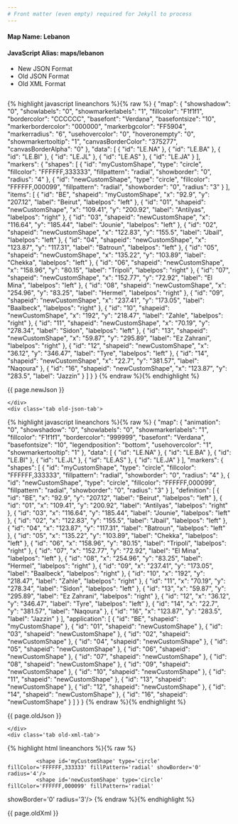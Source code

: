 ```yaml
---
# Front matter (even empty) required for Jekyll to process
---
```


#### Map Name: Lebanon

#### JavaScript Alias: maps/lebanon


<ul class='code-tabs'>
    <li class='active'>
        <a data-toggle='new-json'>New JSON Format</a>
    </li>
    <li>
        <a data-toggle='old-json'>Old JSON Format</a>
    </li>
    <li>
        <a data-toggle='old-xml'>Old XML Format</a>
    </li>
</ul>
<div class='tab-content'>
    <pre class='plain-code'></pre>
    <div class='tab new-json-tab active'>
{% highlight javascript lineanchors %}{% raw %}
{
    "map": {
        "showshadow": "0",
        "showlabels": "0",
        "showmarkerlabels": "1",
        "fillcolor": "F1f1f1",
        "bordercolor": "CCCCCC",
        "basefont": "Verdana",
        "basefontsize": "10",
        "markerbordercolor": "000000",
        "markerbgcolor": "FF5904",
        "markerradius": "6",
        "usehovercolor": "0",
        "hoveronempty": "0",
        "showmarkertooltip": "1",
        "canvasBorderColor": "375277",
        "canvasBorderAlpha": "0"
    },
    "data": [
        {
            "id": "LE.NA"
        },
        {
            "id": "LE.BA"
        },
        {
            "id": "LE.BI"
        },
        {
            "id": "LE.JL"
        },
        {
            "id": "LE.AS"
        },
        {
            "id": "LE.JA"
        }
    ],
    "markers": {
        "shapes": [
            {
                "id": "myCustomShape",
                "type": "circle",
                "fillcolor": "FFFFFF,333333",
                "fillpattern": "radial",
                "showborder": "0",
                "radius": "4"
            },
            {
                "id": "newCustomShape",
                "type": "circle",
                "fillcolor": "FFFFFF,000099",
                "fillpattern": "radial",
                "showborder": "0",
                "radius": "3"
            }
        ],
        "items": [
            {
                "id": "BE",
                "shapeid": "myCustomShape",
                "x": "92.9",
                "y": "207.12",
                "label": "Beirut",
                "labelpos": "left"
            },
            {
                "id": "01",
                "shapeid": "newCustomShape",
                "x": "109.41",
                "y": "200.92",
                "label": "Antilyas",
                "labelpos": "right"
            },
            {
                "id": "03",
                "shapeid": "newCustomShape",
                "x": "116.64",
                "y": "185.44",
                "label": "Jounie",
                "labelpos": "left"
            },
            {
                "id": "02",
                "shapeid": "newCustomShape",
                "x": "122.83",
                "y": "155.5",
                "label": "Jbail",
                "labelpos": "left"
            },
            {
                "id": "04",
                "shapeid": "newCustomShape",
                "x": "123.87",
                "y": "117.31",
                "label": "Batroun",
                "labelpos": "left"
            },
            {
                "id": "05",
                "shapeid": "newCustomShape",
                "x": "135.22",
                "y": "103.89",
                "label": "Chekka",
                "labelpos": "left"
            },
            {
                "id": "06",
                "shapeid": "newCustomShape",
                "x": "158.96",
                "y": "80.15",
                "label": "Tripoli",
                "labelpos": "right"
            },
            {
                "id": "07",
                "shapeid": "newCustomShape",
                "x": "152.77",
                "y": "72.92",
                "label": "El Mina",
                "labelpos": "left"
            },
            {
                "id": "08",
                "shapeid": "newCustomShape",
                "x": "254.96",
                "y": "83.25",
                "label": "Hermel",
                "labelpos": "right"
            },
            {
                "id": "09",
                "shapeid": "newCustomShape",
                "x": "237.41",
                "y": "173.05",
                "label": "Baalbeck",
                "labelpos": "right"
            },
            {
                "id": "10",
                "shapeid": "newCustomShape",
                "x": "192",
                "y": "218.47",
                "label": "Zahle",
                "labelpos": "right"
            },
            {
                "id": "11",
                "shapeid": "newCustomShape",
                "x": "70.19",
                "y": "278.34",
                "label": "Sidon",
                "labelpos": "left"
            },
            {
                "id": "13",
                "shapeid": "newCustomShape",
                "x": "59.87",
                "y": "295.89",
                "label": "Ez Zahrani",
                "labelpos": "right"
            },
            {
                "id": "12",
                "shapeid": "newCustomShape",
                "x": "36.12",
                "y": "346.47",
                "label": "Tyre",
                "labelpos": "left"
            },
            {
                "id": "14",
                "shapeid": "newCustomShape",
                "x": "22.7",
                "y": "381.57",
                "label": "Naqoura"
            },
            {
                "id": "16",
                "shapeid": "newCustomShape",
                "x": "123.87",
                "y": "283.5",
                "label": "Jazzin"
            }
        ]
    }
}
{% endraw %}{% endhighlight %}


<p class='text-success'>{{ page.newJson }}</p>

    </div>
    <div class='tab old-json-tab'>
{% highlight javascript lineanchors %}{% raw %}
{
    "map": {
        "animation": "0",
        "showshadow": "0",
        "showlabels": "0",
        "showmarkerlabels": "1",
        "fillcolor": "F1f1f1",
        "bordercolor": "999999",
        "basefont": "Verdana",
        "basefontsize": "10",
        "legendposition": "bottom",
        "usehovercolor": "1",
        "showmarkertooltip": "1"
    },
    "data": [
        {
            "id": "LE.NA"
        },
        {
            "id": "LE.BA"
        },
        {
            "id": "LE.BI"
        },
        {
            "id": "LE.JL"
        },
        {
            "id": "LE.AS"
        },
        {
            "id": "LE.JA"
        }
    ],
    "markers": {
        "shapes": [
            {
                "id": "myCustomShape",
                "type": "circle",
                "fillcolor": "FFFFFF,333333",
                "fillpattern": "radial",
                "showborder": "0",
                "radius": "4"
            },
            {
                "id": "newCustomShape",
                "type": "circle",
                "fillcolor": "FFFFFF,000099",
                "fillpattern": "radial",
                "showborder": "0",
                "radius": "3"
            }
        ],
        "definition": [
            {
                "id": "BE",
                "x": "92.9",
                "y": "207.12",
                "label": "Beirut",
                "labelpos": "left"
            },
            {
                "id": "01",
                "x": "109.41",
                "y": "200.92",
                "label": "Antilyas",
                "labelpos": "right"
            },
            {
                "id": "03",
                "x": "116.64",
                "y": "185.44",
                "label": "Jounie",
                "labelpos": "left"
            },
            {
                "id": "02",
                "x": "122.83",
                "y": "155.5",
                "label": "Jbail",
                "labelpos": "left"
            },
            {
                "id": "04",
                "x": "123.87",
                "y": "117.31",
                "label": "Batroun",
                "labelpos": "left"
            },
            {
                "id": "05",
                "x": "135.22",
                "y": "103.89",
                "label": "Chekka",
                "labelpos": "left"
            },
            {
                "id": "06",
                "x": "158.96",
                "y": "80.15",
                "label": "Tripoli",
                "labelpos": "right"
            },
            {
                "id": "07",
                "x": "152.77",
                "y": "72.92",
                "label": "El Mina",
                "labelpos": "left"
            },
            {
                "id": "08",
                "x": "254.96",
                "y": "83.25",
                "label": "Hermel",
                "labelpos": "right"
            },
            {
                "id": "09",
                "x": "237.41",
                "y": "173.05",
                "label": "Baalbeck",
                "labelpos": "right"
            },
            {
                "id": "10",
                "x": "192",
                "y": "218.47",
                "label": "Zahle",
                "labelpos": "right"
            },
            {
                "id": "11",
                "x": "70.19",
                "y": "278.34",
                "label": "Sidon",
                "labelpos": "left"
            },
            {
                "id": "13",
                "x": "59.87",
                "y": "295.89",
                "label": "Ez Zahrani",
                "labelpos": "right"
            },
            {
                "id": "12",
                "x": "36.12",
                "y": "346.47",
                "label": "Tyre",
                "labelpos": "left"
            },
            {
                "id": "14",
                "x": "22.7",
                "y": "381.57",
                "label": "Naqoura"
            },
            {
                "id": "16",
                "x": "123.87",
                "y": "283.5",
                "label": "Jazzin"
            }
        ],
        "application": [
            {
                "id": "BE",
                "shapeid": "myCustomShape"
            },
            {
                "id": "01",
                "shapeid": "newCustomShape"
            },
            {
                "id": "03",
                "shapeid": "newCustomShape"
            },
            {
                "id": "02",
                "shapeid": "newCustomShape"
            },
            {
                "id": "04",
                "shapeid": "newCustomShape"
            },
            {
                "id": "05",
                "shapeid": "newCustomShape"
            },
            {
                "id": "06",
                "shapeid": "newCustomShape"
            },
            {
                "id": "07",
                "shapeid": "newCustomShape"
            },
            {
                "id": "08",
                "shapeid": "newCustomShape"
            },
            {
                "id": "09",
                "shapeid": "newCustomShape"
            },
            {
                "id": "10",
                "shapeid": "newCustomShape"
            },
            {
                "id": "11",
                "shapeid": "newCustomShape"
            },
            {
                "id": "13",
                "shapeid": "newCustomShape"
            },
            {
                "id": "12",
                "shapeid": "newCustomShape"
            },
            {
                "id": "14",
                "shapeid": "newCustomShape"
            },
            {
                "id": "16",
                "shapeid": "newCustomShape"
            }
        ]
    }
}
{% endraw %}{% endhighlight %}


<p class='text-success'>{{ page.oldJson }}</p>

    </div>
    <div class='tab old-xml-tab'>
{% highlight html lineanchors %}{% raw %}
<map animation='0' showShadow='0' showLabels='0' showMarkerLabels='1' fillColor='F1f1f1' borderColor='999999' baseFont='Verdana' baseFontSize='10' legendPosition='bottom' useHoverColor='1' showMarkerToolTip='1'  >
	<data>
		<entity id='LE.NA'  />
		<entity id='LE.BA'  />
		<entity id='LE.BI'  />
		<entity id='LE.JL'  />
		<entity id='LE.AS'  />
		<entity id='LE.JA'  />
	</data>
	<markers>
	 <shapes>

		     <shape id='myCustomShape' type='circle' fillColor='FFFFFF,333333' fillPattern='radial' showBorder='0' radius='4'/>
			 <shape id='newCustomShape' type='circle' fillColor='FFFFFF,000099' fillPattern='radial'
showBorder='0' radius='3'/>
      </shapes>
		<definition>
			<marker id='BE' x='92.9' y='207.12' label='Beirut' labelPos='left'  />
			<marker id='01' x='109.41' y='200.92' label='Antilyas' labelPos='right'  />
			<marker id='03' x='116.64' y='185.44' label='Jounie' labelPos='left'  />
			<marker id='02' x='122.83' y='155.5' label='Jbail' labelPos='left'  />
			<marker id='04' x='123.87' y='117.31' label='Batroun' labelPos='left'  />
			<marker id='05' x='135.22' y='103.89' label='Chekka' labelPos='left'  />
			<marker id='06' x='158.96' y='80.15' label='Tripoli' labelPos='right'  />
			<marker id='07' x='152.77' y='72.92' label='El Mina' labelPos='left'  />
			<marker id='08' x='254.96' y='83.25' label='Hermel' labelPos='right'  />
			<marker id='09' x='237.41' y='173.05' label='Baalbeck' labelPos='right'  />
			<marker id='10' x='192' y='218.47' label='Zahle' labelPos='right'  />
			<marker id='11' x='70.19' y='278.34' label='Sidon' labelPos='left'  />
			<marker id='13' x='59.87' y='295.89' label='Ez Zahrani' labelPos='right'  />
			<marker id='12' x='36.12' y='346.47' label='Tyre' labelPos='left'  />
			<marker id='14' x='22.7' y='381.57' label='Naqoura'  />
			<marker id='16' x='123.87' y='283.5' label='Jazzin'  />
		</definition>
		<application>
			<marker id='BE' shapeId='myCustomShape'  />
			<marker id='01' shapeId='newCustomShape'  />
			<marker id='03' shapeId='newCustomShape'  />
			<marker id='02' shapeId='newCustomShape'  />
			<marker id='04' shapeId='newCustomShape'  />
			<marker id='05' shapeId='newCustomShape'  />
			<marker id='06' shapeId='newCustomShape'  />
			<marker id='07' shapeId='newCustomShape'  />
			<marker id='08' shapeId='newCustomShape'  />
			<marker id='09' shapeId='newCustomShape'  />
			<marker id='10' shapeId='newCustomShape'  />
			<marker id='11' shapeId='newCustomShape'  />
			<marker id='13' shapeId='newCustomShape'  />
			<marker id='12' shapeId='newCustomShape'  />
			<marker id='14' shapeId='newCustomShape'  />
			<marker id='16' shapeId='newCustomShape'  />
		</application>
	</markers>
</map>
{% endraw %}{% endhighlight %}

<p class='text-success'>{{ page.oldXml }}</p>

</div>
</div>
